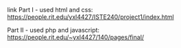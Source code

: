 link
Part I - used html and css:
https://people.rit.edu/yxl4427/ISTE240/project1/index.html

Part II - used php and javascript: 
https://people.rit.edu/~yxl4427/140/pages/final/ 
